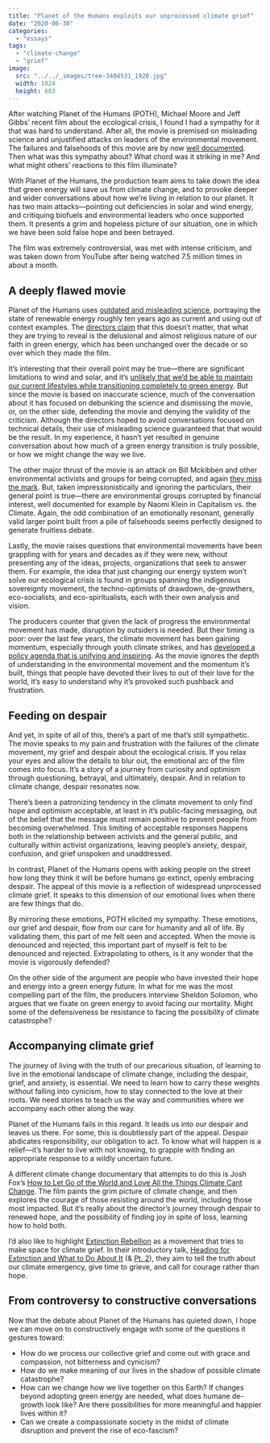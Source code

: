```yaml
---
title: "Planet of the Humans exploits our unprocessed climate grief"
date: "2020-06-30"
categories: 
  - "essays"
tags: 
  - "climate-change"
  - "grief"
image: 
  src: "../../_images/tree-3404531_1920.jpg"
  width: 1024
  height: 683
---
```


After watching Planet of the Humans (POTH), Michael Moore and Jeff Gibbs’ recent film about the ecological crisis, I found I had a sympathy for it that was hard to understand. After all, the movie is premised on misleading science and unjustified attacks on leaders of the environmental movement. The failures and falsehoods of this movie are by now [well documented](http://getenergysmartnow.com/2020/04/25/moores-boorish-planet-of-the-humans-an-annotated-collection/). Then what was this sympathy about? What chord was it striking in me? And what might others’ reactions to this film illuminate?

With Planet of the Humans, the production team aims to take down the idea that green energy will save us from climate change, and to provoke deeper and wider conversations about how we’re living in relation to our planet. It has two main attacks—pointing out deficiencies in solar and wind energy, and critiquing biofuels and environmental leaders who once supported them. It presents a grim and hopeless picture of our situation, one in which we have been sold false hope and been betrayed.

The film was extremely controversial, was met with intense criticism, and was taken down from YouTube after being watched 7.5 million times in about a month.

## A deeply flawed movie

Planet of the Humans uses [outdated and misleading science](https://ketanjoshi.co/2020/04/24/planet-of-the-humans-a-reheated-mess-of-lazy-old-myths/), portraying the state of renewable energy roughly ten years ago as current and using out of context examples. The [directors claim](https://www.youtube.com/watch?v=674qCYOcMXo&t=3173s) that this doesn’t matter, that what they are trying to reveal is the delusional and almost religious nature of our faith in green energy, which has been unchanged over the decade or so over which they made the film.

It’s interesting that their overall point may be true—there are significant limitations to wind and solar, and it’s [unlikely that we’d be able to maintain our current lifestyles while transitioning completely to green energy](https://www.postcarbon.org/review-planet-of-the-humans/). But since the movie is based on inaccurate science, much of the conversation about it has focused on debunking the science and dismissing the movie, or, on the other side, defending the movie and denying the validity of the criticism. Although the directors hoped to avoid conversations focused on technical details, their use of misleading science guaranteed that that would be the result. In my experience, it hasn’t yet resulted in genuine conversation about how much of a green energy transition is truly possible, or how we might change the way we live.

The other major thrust of the movie is an attack on Bill Mckibben and other environmental activists and groups for being corrupted, and again [they miss the mark](https://www.rollingstone.com/politics/political-commentary/bill-mckibben-climate-movement-michael-moore-993073/). But, taken impressionistically and ignoring the particulars, their general point is true—there are environmental groups corrupted by financial interest, well documented for example by Naomi Klein in Capitalism vs. the Climate. Again, the odd combination of an emotionally resonant, generally valid larger point built from a pile of falsehoods seems perfectly designed to generate fruitless debate.

Lastly, the movie raises questions that environmental movements have been grappling with for years and decades as if they were new, without presenting any of the ideas, projects, organizations that seek to answer them. For example, the idea that just changing our energy system won’t solve our ecological crisis is found in groups spanning the indigenous sovereignty movement, the techno-optimists of drawdown, de-growthers, eco-socialists, and eco-spiritualists, each with their own analysis and vision.

The producers counter that given the lack of progress the environmental movement has made, disruption by outsiders is needed. But their timing is poor: over the last few years, the climate movement has been gaining momentum, especially through youth climate strikes, and has [developed a policy agenda that is unifying and inspiring](https://www.vox.com/energy-and-environment/21252892/climate-change-democrats-joe-biden-renewable-energy-unions-environmental-justice). As the movie ignores the depth of understanding in the environmental movement and the momentum it’s built, things that people have devoted their lives to out of their love for the world, it’s easy to understand why it’s provoked such pushback and frustration.

## Feeding on despair

And yet, in spite of all of this, there’s a part of me that’s still sympathetic. The movie speaks to my pain and frustration with the failures of the climate movement, my grief and despair about the ecological crisis. If you relax your eyes and allow the details to blur out, the emotional arc of the film comes into focus. It’s a story of a journey from curiosity and optimism through questioning, betrayal, and ultimately, despair. And in relation to climate change, despair resonates now.

There’s been a patronizing tendency in the climate movement to only find hope and optimism acceptable, at least in it’s public-facing messaging, out of the belief that the message must remain positive to prevent people from becoming overwhelmed. This limiting of acceptable responses happens both in the relationship between activists and the general public, and culturally within activist organizations, leaving people’s anxiety, despair, confusion, and grief unspoken and unaddressed.

In contrast, Planet of the Humans opens with asking people on the street how long they think it will be before humans go extinct, openly embracing despair. The appeal of this movie is a reflection of widespread unprocessed climate grief. It speaks to this dimension of our emotional lives when there are few things that do.

By mirroring these emotions, POTH elicited my sympathy. These emotions, our grief and despair, flow from our care for humanity and all of life. By validating them, this part of me felt seen and accepted. When the movie is denounced and rejected, this important part of myself is felt to be denounced and rejected. Extrapolating to others, is it any wonder that the movie is vigorously defended?

On the other side of the argument are people who have invested their hope and energy into a green energy future. In what for me was the most compelling part of the film, the producers interview Sheldon Solomon, who argues that we fixate on green energy to avoid facing our mortality. Might some of the defensiveness be resistance to facing the possibility of climate catastrophe?

## Accompanying climate grief

The journey of living with the truth of our precarious situation, of learning to live in the emotional landscape of climate change, including the despair, grief, and anxiety, is essential. We need to learn how to carry these weights without falling into cynicism, how to stay connected to the love at their roots. We need stories to teach us the way and communities where we accompany each other along the way.

Planet of the Humans fails in this regard. It leads us into our despair and leaves us there. For some, this is doubtlessly part of the appeal. Despair abdicates responsibility, our obligation to act. To know what will happen is a relief—it’s harder to live with not knowing, to grapple with finding an appropriate response to a wildly uncertain future.

A different climate change documentary that attempts to do this is Josh Fox’s [How to Let Go of the World and Love All the Things Climate Cant Change](https://www.youtube.com/watch?v=gfCKTKRpC0k). The film paints the grim picture of climate change, and then explores the courage of those resisting around the world, including those most impacted. But it’s really about the director’s journey through despair to renewed hope, and the possibility of finding joy in spite of loss, learning how to hold both.

I’d also like to highlight [Extinction Rebellion](http://rebellion.earth) as a movement that tries to make space for climate grief. In their introductory talk, [Heading for Extinction and What to Do About It](https://www.youtube.com/watch?time_continue=1&v=XMzTWwTw_kQ&feature=emb_title) (& [Pt. 2](https://www.youtube.com/watch?time_continue=1&v=2sUlD9ZEifo&feature=emb_title)), they aim to tell the truth about our climate emergency, give time to grieve, and call for courage rather than hope.

## From controversy to constructive conversations

Now that the debate about Planet of the Humans has quieted down, I hope we can move on to constructively engage with some of the questions it gestures toward:

- How do we process our collective grief and come out with grace and compassion, not bitterness and cynicism?
- How do we make meaning of our lives in the shadow of possible climate catastrophe?
- How can we change how we live together on this Earth? If changes beyond adopting green energy are needed, what does humane de-growth look like? Are there possibilities for more meaningful and happier lives within it?
- Can we create a compassionate society in the midst of climate disruption and prevent the rise of eco-fascism?
